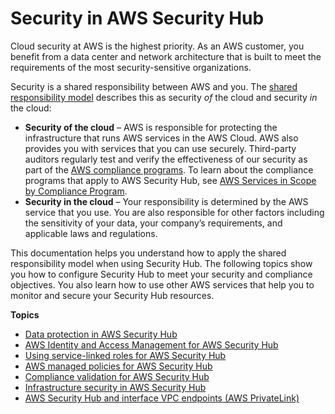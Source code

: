 # Security in AWS Security Hub<a name="security"></a>

Cloud security at AWS is the highest priority\. As an AWS customer, you benefit from a data center and network architecture that is built to meet the requirements of the most security\-sensitive organizations\.

Security is a shared responsibility between AWS and you\. The [shared responsibility model](http://aws.amazon.com/compliance/shared-responsibility-model/) describes this as security *of* the cloud and security *in* the cloud:
+ **Security of the cloud** – AWS is responsible for protecting the infrastructure that runs AWS services in the AWS Cloud\. AWS also provides you with services that you can use securely\. Third\-party auditors regularly test and verify the effectiveness of our security as part of the [AWS compliance programs](http://aws.amazon.com/compliance/programs/)\. To learn about the compliance programs that apply to AWS Security Hub, see [AWS Services in Scope by Compliance Program](http://aws.amazon.com/compliance/services-in-scope/)\.
+ **Security in the cloud** – Your responsibility is determined by the AWS service that you use\. You are also responsible for other factors including the sensitivity of your data, your company’s requirements, and applicable laws and regulations\.

This documentation helps you understand how to apply the shared responsibility model when using Security Hub\. The following topics show you how to configure Security Hub to meet your security and compliance objectives\. You also learn how to use other AWS services that help you to monitor and secure your Security Hub resources\.

**Topics**
+ [Data protection in AWS Security Hub](data-protection.md)
+ [AWS Identity and Access Management for AWS Security Hub](security-iam.md)
+ [Using service\-linked roles for AWS Security Hub](using-service-linked-roles.md)
+ [AWS managed policies for AWS Security Hub](security-iam-awsmanpol.md)
+ [Compliance validation for AWS Security Hub](securityhub-compliance.md)
+ [Infrastructure security in AWS Security Hub](infrastructure-security.md)
+ [AWS Security Hub and interface VPC endpoints \(AWS PrivateLink\)](security-vpc-endpoints.md)